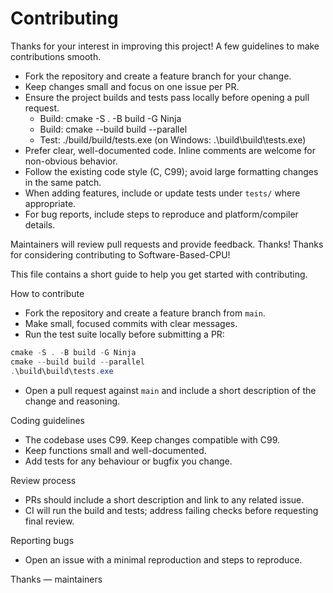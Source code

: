 # Contributing

Thanks for your interest in improving this project! A few guidelines to make contributions smooth.

- Fork the repository and create a feature branch for your change.
- Keep changes small and focus on one issue per PR.
- Ensure the project builds and tests pass locally before opening a pull request.
  - Build: cmake -S . -B build -G Ninja
  - Build: cmake --build build --parallel
  - Test: ./build/build/tests.exe (on Windows: .\build\build\tests.exe)
- Prefer clear, well-documented code. Inline comments are welcome for non-obvious behavior.
- Follow the existing code style (C, C99); avoid large formatting changes in the same patch.
- When adding features, include or update tests under `tests/` where appropriate.
- For bug reports, include steps to reproduce and platform/compiler details.

Maintainers will review pull requests and provide feedback. Thanks!
Thanks for considering contributing to Software-Based-CPU!

This file contains a short guide to help you get started with contributing.

How to contribute
- Fork the repository and create a feature branch from `main`.
- Make small, focused commits with clear messages.
- Run the test suite locally before submitting a PR:

```powershell
cmake -S . -B build -G Ninja
cmake --build build --parallel
.\build\build\tests.exe
```

- Open a pull request against `main` and include a short description of the change and reasoning.

Coding guidelines
- The codebase uses C99. Keep changes compatible with C99.
- Keep functions small and well-documented.
- Add tests for any behaviour or bugfix you change.

Review process
- PRs should include a short description and link to any related issue.
- CI will run the build and tests; address failing checks before requesting final review.

Reporting bugs
- Open an issue with a minimal reproduction and steps to reproduce.

Thanks — maintainers
